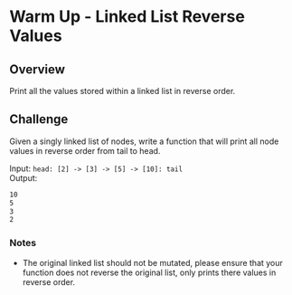 # Warm Up - Linked List Reverse Values

## Overview

Print all the values stored within a linked list in reverse order.

## Challenge

Given a singly linked list of nodes, write a function that will print all node values in reverse order from tail to head.

Input: `head: [2] -> [3] -> [5] -> [10]: tail`\
Output:

```bash
10
5
3
2
```

### Notes

* The original linked list should not be mutated, please ensure that your function does not reverse the original list, only prints there values in reverse order.
